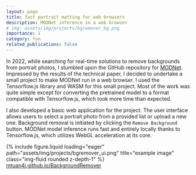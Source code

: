 ```yaml
---
layout: page
title: fast portrait matting for web browsers
description: MODNet inference in a web browser
# img: assets/img/projects/bgremover_bg.png
importance: 1
category: fun
related_publications: false
---
```


In 2022, while searching for real-time solutions to remove backgrounds from portrait photos, I stumbled upon the GitHub repository for [MODNet](https://github.com/ZHKKKe/MODNet). Impressed by the results of the technical paper, I decided to undertake a small project to make MODNet run in a web browser. I used the Tensorflow.js library and WASM for this small project. Most of the work was quite simple except for converting the pretrained model to a format compatible with Tensorflow.js, which took more time than expected.

I also developed a basic web application for the project. The user interface allows users to select a portrait photo from a provided list or upload a new one. Background removal is initiated by clicking the `Remove Background` button. MODNet model inference runs fast and entirely locally thanks to Tensorflow.js, which utilizes WebGL acceleration at its core.

<div class="row">
    <div class="col-sm mt-3 mt-md-0">
        {% include figure.liquid loading="eager" path="assets/img/projects/bgremover_ui.png" title="example image" class="img-fluid rounded z-depth-1" %}
    </div>
</div>
<div class="caption">
    <a href="https://mtuan4i.github.io/BackgroundRemover/">mtuan4i.github.io/BackgroundRemover</a>
</div>

